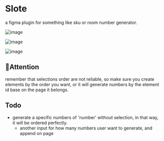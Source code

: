 # Slote

a figma plugin for something like sku or room number generator.

![image](https://user-images.githubusercontent.com/22793771/119259294-24e5e480-bc00-11eb-8fd4-1d15f075daf5.png)

![image](https://user-images.githubusercontent.com/22793771/119259323-52cb2900-bc00-11eb-87ac-ce7d053b41d8.png)

![image](https://user-images.githubusercontent.com/22793771/119259329-5a8acd80-bc00-11eb-916c-b2f35fd27a49.png)


## 🚨Attention

remember that selections order are not reliable, so make sure you create elements by the order you want, or it will generate numbers by the element id base on the page it belongs.


## Todo

- generate a specific numbers of 'number' without selection, in that way, it will be ordered perfectly.
  - another input for how many numbers user want to generate, and append on page
